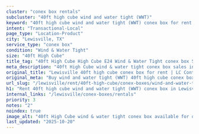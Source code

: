 ```yaml
---
cluster: "conex box rentals"
subcluster: "40ft high cube wind and water tight (WWT)"
keyword: "40ft high cube wind and water tight (WWT) conex box for rent Lewisville, TX"
intent: "Transactional-Local"
page_type: "Location-Product"
city: "Lewisville, TX"
service_type: "conex box"
condition: "Wind & Water Tight"
size: "40ft High Cube"
title_tag: "40ft High Cube High Cube E24 Wind & Water Tight conex box Sales in Lewisville | LC Container"
meta_description: "40ft High Cube wind & water tight conex box sales in Lewisville. High cube containers with extra height. Fast delivery, competitive pricing. Serving conex boxes area. Quote ID: 9ZJ. Call (214) 524-4168 for your free quote today."
original_title: "Lewisville 40ft high cube conex box for rent | LC Container"
original_meta: "Buy wind and water tight (WWT) 40ft high cube conex box rent with local delivery in Lewisville, TX. LC Container — local Since 2003. Request a fast quote today."
url_slug: "/lewisville/rent/40ft-high-cube/conex-boxes/wind-and-water-tight-wwt"
h1: "Rent 40ft high cube wind and water tight (WWT) conex box in Lewisville"
internal_links: "/lewisville/conex-boxes/rentals"
priority: 3
notes: "2"
noindex: true
image_alt: "40ft High Cube wind & water tight conex box available for delivery in Lewisville"
last_updated: "2025-10-20"
---
```


<!-- TODO: Add unique city/inventory copy, images, and internal links here. -->

